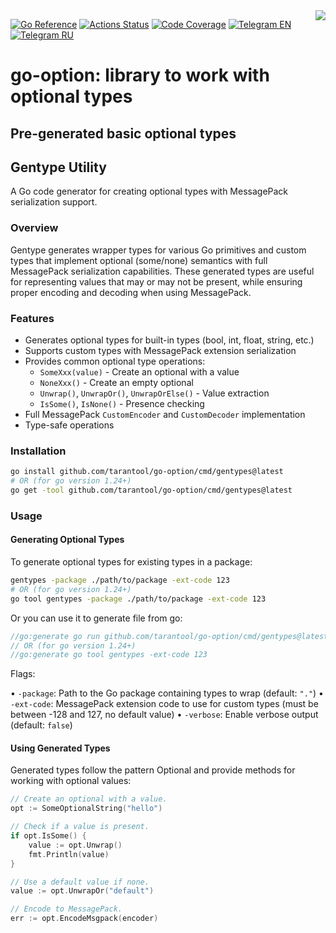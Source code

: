 <a href="http://tarantool.org">
	<img src="https://avatars2.githubusercontent.com/u/2344919?v=2&s=250" align="right">
</a>

[![Go Reference][godoc-badge]][godoc-url]
[![Actions Status][actions-badge]][actions-url]
[![Code Coverage][coverage-badge]][coverage-url]
[![Telegram EN][telegram-badge]][telegram-en-url]
[![Telegram RU][telegram-badge]][telegram-ru-url]

# go-option: library to work with optional types

## Pre-generated basic optional types

## Gentype Utility

A Go code generator for creating optional types with MessagePack
serialization support.

### Overview

Gentype generates wrapper types for various Go primitives and
custom types that implement optional (some/none) semantics with
full MessagePack serialization capabilities. These generated types 
are useful for representing values that may or may not be present,
while ensuring proper encoding and decoding when using MessagePack.

### Features

- Generates optional types for built-in types (bool, int, float, string, etc.)
- Supports custom types with MessagePack extension serialization
- Provides common optional type operations:
  - `SomeXxx(value)` - Create an optional with a value
  - `NoneXxx()` - Create an empty optional
  - `Unwrap()`, `UnwrapOr()`, `UnwrapOrElse()` - Value extraction
  - `IsSome()`, `IsNone()` - Presence checking
- Full MessagePack `CustomEncoder` and `CustomDecoder` implementation
- Type-safe operations

### Installation

```bash
go install github.com/tarantool/go-option/cmd/gentypes@latest
# OR (for go version 1.24+)
go get -tool github.com/tarantool/go-option/cmd/gentypes@latest
```

### Usage

#### Generating Optional Types

To generate optional types for existing types in a package:

```bash
gentypes -package ./path/to/package -ext-code 123
# OR (for go version 1.24+)
go tool gentypes -package ./path/to/package -ext-code 123
```

Or you can use it to generate file from go:
```go
//go:generate go run github.com/tarantool/go-option/cmd/gentypes@latest -ext-code 123
// OR (for go version 1.24+)
//go:generate go tool gentypes -ext-code 123
```

Flags:

 • `-package`: Path to the Go package containing types to wrap (default: `"."`)
 • `-ext-code`: MessagePack extension code to use for custom types (must be between
   -128 and 127, no default value)
 • `-verbose`: Enable verbose output (default: `false`)

#### Using Generated Types

Generated types follow the pattern Optional<TypeName> and provide methods for working
with optional values:

```go
// Create an optional with a value.
opt := SomeOptionalString("hello")

// Check if a value is present.
if opt.IsSome() {
    value := opt.Unwrap()
    fmt.Println(value)
}

// Use a default value if none.
value := opt.UnwrapOr("default")

// Encode to MessagePack.
err := opt.EncodeMsgpack(encoder)
```

[godoc-badge]: https://pkg.go.dev/badge/github.com/tarantool/go-option.svg
[godoc-url]: https://pkg.go.dev/github.com/tarantool/go-option
[actions-badge]: https://github.com/tarantool/go-option/actions/workflows/testing.yaml/badge.svg
[actions-url]: https://github.com/tarantool/go-option/actions/workflows/testing.yaml
[coverage-badge]: https://img.shields.io/coverallsCoverage/github/tarantool/go-option
[coverage-url]: https://coveralls.io/github/tarantool/go-option?branch=master
[telegram-badge]: https://img.shields.io/badge/Telegram-join%20chat-blue.svg
[telegram-en-url]: http://telegram.me/tarantool
[telegram-ru-url]: http://telegram.me/tarantoolru
